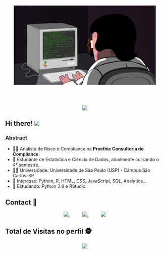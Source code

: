 <p align="center">
  <a href="#">
    <img align="center" width="450" src="dev.gif" />
  </a>
</p>
</br>
</br>
<p align="center">
  <a href="https://github.com/anuraghazra/github-readme-stats">
    <img
      align="center"
      src="https://github-readme-stats.vercel.app/api/top-langs/?username=ronaldosegundojr&layout=compact"
    />
  </a>
  <a href="https://github.com/anuraghazra/github-readme-stats">
  </a>
</p>

## Hi there! <img src="https://raw.githubusercontent.com/iampavangandhi/iampavangandhi/master/gifs/Hi.gif" width="30px"></h2>

### Abstract

- 👨‍💻 Analista de Risco e Compliance na **Proethic Consultoria de Compliance**.
- 🌱 Estudante de Estatística e Ciência de Dados, atualmente cursando o 4° semestre.
- 👨‍💻 Universidade: Universidade de São Paulo (USP) - Câmpus São Carlos-SP
- 💙 Interesse: Python, R, HTML, CSS, JavaScript, SQL, Analytics...
- 🌱 Estudando: Python 3.9 e RStudio.


## Contact :iphone:

<p align="center">
    <a href="https://github.com/ronaldosegundojr">
        <img  src="https://img.shields.io/badge/github-%23100000.svg?&style=for-the-badge&logo=github&logoColor=white&link=mailto:https://github.com/ronaldosegundojr">
    </a>
    &nbsp;&nbsp;&nbsp;&nbsp;&nbsp;&nbsp;&nbsp;&nbsp;&nbsp;
    <a href="mailto:ronaldosegundojr@usp.br">
        <img src="https://img.shields.io/badge/gmail-D14836?&style=for-the-badge&logo=gmail&logoColor=white&link=mailto:ronaldosegundojr@usp.br">
    </a>
    &nbsp;&nbsp;&nbsp;&nbsp;&nbsp;&nbsp;&nbsp;&nbsp;&nbsp;
    <a href="https://www.linkedin.com/in/r-segundojr">
        <img src="https://img.shields.io/badge/linkedin-%230077B5.svg?&style=for-the-badge&logo=linkedin&logoColor=white&link=mailto:https://www.linkedin.com/in/r-segundojr/">
    </a>
</p>

<p align="center"> 

 ## Total de Visitas no perfil :detective: <br>
 <p align="center"> 
   <img alingn="center" src="https://profile-counter.glitch.me/ronaldosegundojr/count.svg" />
 </p>

</p>